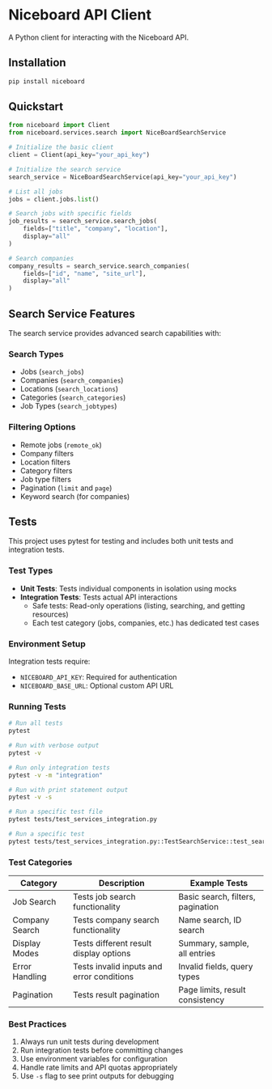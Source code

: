 # Niceboard API Client

A Python client for interacting with the Niceboard API.

## Installation

```bash
pip install niceboard
```

## Quickstart

```python
from niceboard import Client
from niceboard.services.search import NiceBoardSearchService

# Initialize the basic client
client = Client(api_key="your_api_key")

# Initialize the search service
search_service = NiceBoardSearchService(api_key="your_api_key")

# List all jobs
jobs = client.jobs.list()

# Search jobs with specific fields
job_results = search_service.search_jobs(
    fields=["title", "company", "location"],
    display="all"
)

# Search companies
company_results = search_service.search_companies(
    fields=["id", "name", "site_url"],
    display="all"
)
```

## Search Service Features

The search service provides advanced search capabilities with:

### Search Types

- Jobs (`search_jobs`)
- Companies (`search_companies`)
- Locations (`search_locations`)
- Categories (`search_categories`)
- Job Types (`search_jobtypes`)

### Filtering Options

- Remote jobs (`remote_ok`)
- Company filters
- Location filters
- Category filters
- Job type filters
- Pagination (`limit` and `page`)
- Keyword search (for companies)

## Tests

This project uses pytest for testing and includes both unit tests and integration tests.

### Test Types

- **Unit Tests**: Tests individual components in isolation using mocks
- **Integration Tests**: Tests actual API interactions
  - Safe tests: Read-only operations (listing, searching, and getting resources)
  - Each test category (jobs, companies, etc.) has dedicated test cases

### Environment Setup

Integration tests require:

- `NICEBOARD_API_KEY`: Required for authentication
- `NICEBOARD_BASE_URL`: Optional custom API URL

### Running Tests

```bash
# Run all tests
pytest

# Run with verbose output
pytest -v

# Run only integration tests
pytest -v -m "integration"

# Run with print statement output
pytest -v -s

# Run a specific test file
pytest tests/test_services_integration.py

# Run a specific test
pytest tests/test_services_integration.py::TestSearchService::test_search_jobs_basic
```

### Test Categories

| Category       | Description                               | Example Tests                     |
| -------------- | ----------------------------------------- | --------------------------------- |
| Job Search     | Tests job search functionality            | Basic search, filters, pagination |
| Company Search | Tests company search functionality        | Name search, ID search            |
| Display Modes  | Tests different result display options    | Summary, sample, all entries      |
| Error Handling | Tests invalid inputs and error conditions | Invalid fields, query types       |
| Pagination     | Tests result pagination                   | Page limits, result consistency   |

### Best Practices

1. Always run unit tests during development
2. Run integration tests before committing changes
3. Use environment variables for configuration
4. Handle rate limits and API quotas appropriately
5. Use `-s` flag to see print outputs for debugging
